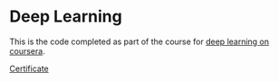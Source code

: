 # Deep Learning
This is the code completed as part of the course for [deep learning on coursera](https://www.coursera.org/learn/neural-networks-deep-learning/home/welcome).

[Certificate](https://www.coursera.org/account/accomplishments/certificate/JGP5CHUAREV8)
